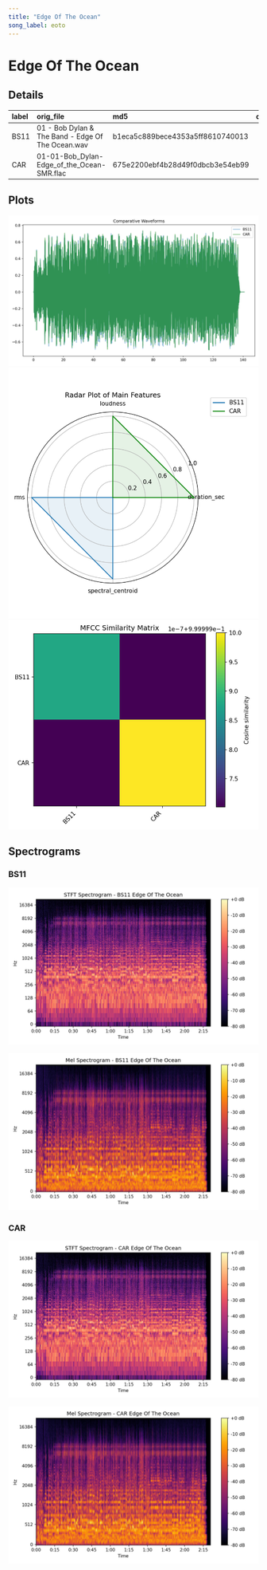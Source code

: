 ```yaml
---
title: "Edge Of The Ocean"
song_label: eoto
---
```


# Edge Of The Ocean

## Details

| label   | orig_file                                         | md5                              |   disc |   track |   duration_sec | duration_fmt   |   loudness |      rms |   spectral_centroid |
|:--------|:--------------------------------------------------|:---------------------------------|-------:|--------:|---------------:|:---------------|-----------:|---------:|--------------------:|
| BS11    | 01 - Bob Dylan & The Band - Edge Of The Ocean.wav | b1eca5c889bece4353a5ff8610740013 |      1 |       1 |        140.827 | 02:20:826      |   -17.1802 | 0.128836 |             2457.7  |
| CAR     | 01-01-Bob_Dylan-Edge_of_the_Ocean-SMR.flac        | 675e2200ebf4b28d49f0dbcb3e54eb99 |      1 |       1 |        140.83  | 02:20:829      |   -17.1774 | 0.128824 |             2321.66 |

## Plots
![Waveforms](waveforms.png)
![Radar Plot](radar_plot.png)
![MFCC Similarity](similarity_matrix.png)

## Spectrograms

### BS11

![STFT Spectrogram](BS11_spectrogram.png)

![Mel Spectrogram](BS11_melspec.png)

### CAR

![STFT Spectrogram](CAR_spectrogram.png)

![Mel Spectrogram](CAR_melspec.png)

